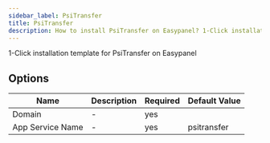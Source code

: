 ```yaml
---
sidebar_label: PsiTransfer
title: PsiTransfer
description: How to install PsiTransfer on Easypanel? 1-Click installation template for PsiTransfer on Easypanel
---
```

<!-- generated -->
1-Click installation template for PsiTransfer on Easypanel

## Options

Name | Description | Required | Default Value
-|-|-|-
Domain | - | yes | 
App Service Name | - | yes | psitransfer

